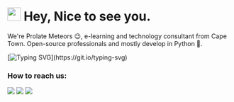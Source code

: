 <h1><img src="https://emojis.slackmojis.com/emojis/images/1531849430/4246/blob-sunglasses.gif?1531849430" width="30"/> Hey, Nice to see you.</h1>

We're Prolate Meteors 😉, e-learning and technology consultant from Cape Town. Open-source professionals and mostly develop in Python 🐍.

[![Typing SVG](https://readme-typing-svg.herokuapp.com?lines=Outsource+Development+Power%2C;Marketing+Resources%2C+;and+Design+Work.)](https://git.io/typing-svg)

### How to reach us: 
<a href="mailto: admin@prolatemeteors.com"><img src="https://img.shields.io/badge/Gmail-D14836?style=for-the-badge&logo=gmail&logoColor=white" ></a>  <a  href="https://www.instagram.com/prolatemeteors/"> <img src="https://img.shields.io/website?down_color=grey&down_message=%EE%A8%80&label=%40prolatemeteors&style=for-the-badge&up_color=blue&url=https%3A%2F%2Fwww.instagram.com%2Fprolatemeteors" ></a> <a  href="https://prolatemeteors.com/"><img src="https://img.shields.io/website?label=https%3A%2F%2Fprolatemeteors.com%2F&style=for-the-badge&up_color=grey&up_message=%E2%98%84&url=https%3A%2F%2Fprolatemeteors.com%2F">
